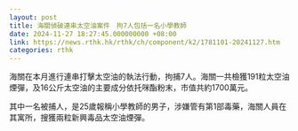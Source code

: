 ```yaml
---
layout: post
title: 海關偵破連串太空油案件　拘7人包括一名小學教師
date: 2024-11-27 18:27:45.000000000 +08:00
link: https://news.rthk.hk/rthk/ch/component/k2/1781101-20241127.htm
categories: rthk
---
```


海關在本月進行連串打擊太空油的執法行動，拘捕7人。海關一共檢獲191粒太空油煙彈，及16公斤太空油的主要成分依托咪酯粉末，市值共約1700萬元。

其中一名被捕人，是25歲報稱小學教師的男子，涉嫌管有第1部毒藥，海關人員在其寓所，搜獲兩粒新興毒品太空油煙彈。
